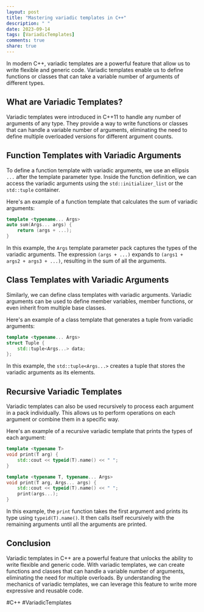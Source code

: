```yaml
---
layout: post
title: "Mastering variadic templates in C++"
description: " "
date: 2023-09-14
tags: [VariadicTemplates]
comments: true
share: true
---
```


In modern C++, variadic templates are a powerful feature that allow us to write flexible and generic code. Variadic templates enable us to define functions or classes that can take a variable number of arguments of different types.

## What are Variadic Templates?

Variadic templates were introduced in C++11 to handle any number of arguments of any type. They provide a way to write functions or classes that can handle a variable number of arguments, eliminating the need to define multiple overloaded versions for different argument counts.

## Function Templates with Variadic Arguments

To define a function template with variadic arguments, we use an ellipsis `...` after the template parameter type. Inside the function definition, we can access the variadic arguments using the `std::initializer_list` or the `std::tuple` container.

Here's an example of a function template that calculates the sum of variadic arguments:

```cpp
template <typename... Args>
auto sum(Args... args) {
    return (args + ...);
}
```

In this example, the `Args` template parameter pack captures the types of the variadic arguments. The expression `(args + ...)` expands to `(args1 + args2 + args3 + ...)`, resulting in the sum of all the arguments.

## Class Templates with Variadic Arguments

Similarly, we can define class templates with variadic arguments. Variadic arguments can be used to define member variables, member functions, or even inherit from multiple base classes.

Here's an example of a class template that generates a tuple from variadic arguments:

```cpp
template <typename... Args>
struct Tuple {
    std::tuple<Args...> data;
};
```

In this example, the `std::tuple<Args...>` creates a tuple that stores the variadic arguments as its elements.

## Recursive Variadic Templates

Variadic templates can also be used recursively to process each argument in a pack individually. This allows us to perform operations on each argument or combine them in a specific way.

Here's an example of a recursive variadic template that prints the types of each argument:

```cpp
template <typename T>
void print(T arg) {
    std::cout << typeid(T).name() << " ";
}

template <typename T, typename... Args>
void print(T arg, Args... args) {
    std::cout << typeid(T).name() << " ";
    print(args...);
}
```

In this example, the `print` function takes the first argument and prints its type using `typeid(T).name()`. It then calls itself recursively with the remaining arguments until all the arguments are printed.

## Conclusion

Variadic templates in C++ are a powerful feature that unlocks the ability to write flexible and generic code. With variadic templates, we can create functions and classes that can handle a variable number of arguments, eliminating the need for multiple overloads. By understanding the mechanics of variadic templates, we can leverage this feature to write more expressive and reusable code.

#C++ #VariadicTemplates